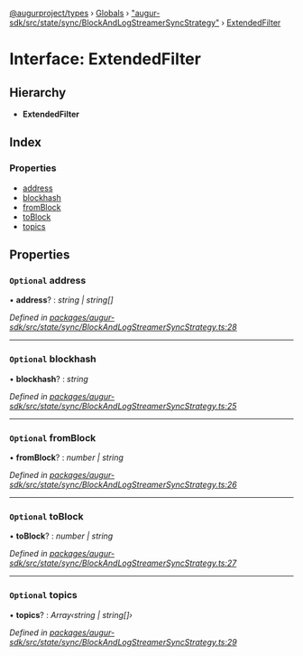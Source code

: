 [@augurproject/types](../README.md) › [Globals](../globals.md) › ["augur-sdk/src/state/sync/BlockAndLogStreamerSyncStrategy"](../modules/_augur_sdk_src_state_sync_blockandlogstreamersyncstrategy_.md) › [ExtendedFilter](_augur_sdk_src_state_sync_blockandlogstreamersyncstrategy_.extendedfilter.md)

# Interface: ExtendedFilter

## Hierarchy

* **ExtendedFilter**

## Index

### Properties

* [address](_augur_sdk_src_state_sync_blockandlogstreamersyncstrategy_.extendedfilter.md#optional-address)
* [blockhash](_augur_sdk_src_state_sync_blockandlogstreamersyncstrategy_.extendedfilter.md#optional-blockhash)
* [fromBlock](_augur_sdk_src_state_sync_blockandlogstreamersyncstrategy_.extendedfilter.md#optional-fromblock)
* [toBlock](_augur_sdk_src_state_sync_blockandlogstreamersyncstrategy_.extendedfilter.md#optional-toblock)
* [topics](_augur_sdk_src_state_sync_blockandlogstreamersyncstrategy_.extendedfilter.md#optional-topics)

## Properties

### `Optional` address

• **address**? : *string | string[]*

*Defined in [packages/augur-sdk/src/state/sync/BlockAndLogStreamerSyncStrategy.ts:28](https://github.com/AugurProject/augur/blob/88b6e76efb/packages/augur-sdk/src/state/sync/BlockAndLogStreamerSyncStrategy.ts#L28)*

___

### `Optional` blockhash

• **blockhash**? : *string*

*Defined in [packages/augur-sdk/src/state/sync/BlockAndLogStreamerSyncStrategy.ts:25](https://github.com/AugurProject/augur/blob/88b6e76efb/packages/augur-sdk/src/state/sync/BlockAndLogStreamerSyncStrategy.ts#L25)*

___

### `Optional` fromBlock

• **fromBlock**? : *number | string*

*Defined in [packages/augur-sdk/src/state/sync/BlockAndLogStreamerSyncStrategy.ts:26](https://github.com/AugurProject/augur/blob/88b6e76efb/packages/augur-sdk/src/state/sync/BlockAndLogStreamerSyncStrategy.ts#L26)*

___

### `Optional` toBlock

• **toBlock**? : *number | string*

*Defined in [packages/augur-sdk/src/state/sync/BlockAndLogStreamerSyncStrategy.ts:27](https://github.com/AugurProject/augur/blob/88b6e76efb/packages/augur-sdk/src/state/sync/BlockAndLogStreamerSyncStrategy.ts#L27)*

___

### `Optional` topics

• **topics**? : *Array‹string | string[]›*

*Defined in [packages/augur-sdk/src/state/sync/BlockAndLogStreamerSyncStrategy.ts:29](https://github.com/AugurProject/augur/blob/88b6e76efb/packages/augur-sdk/src/state/sync/BlockAndLogStreamerSyncStrategy.ts#L29)*
